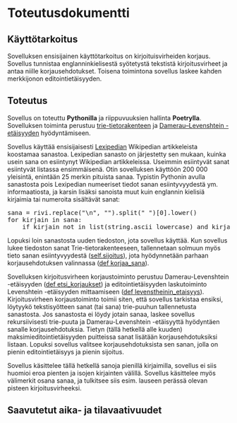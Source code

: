 # Toteutusdokumentti

## Käyttötarkoitus

Sovelluksen ensisijainen käyttötarkoitus on kirjoituisvirheiden korjaus. Sovellus tunnistaa englanninkielisestä syötetystä tekstistä kirjoitusvirheet ja antaa niille korjausehdotukset. Toisena toimintona sovellus laskee kahden merkkijonon editointietäisyyden.

## Toteutus

Sovellus on toteuttu **Pythonilla** ja riippuvuuksien hallinta **Poetrylla**. Sovelluksen toiminta perustuu [trie-tietorakenteen](https://en.wikipedia.org/wiki/Trie) ja [Damerau–Levenshtein -etäisyyden](https://en.wikipedia.org/wiki/Damerau%E2%80%93Levenshtein_distance) hyödyntämiseen. 

Sovellus käyttää ensisijaisesti [Lexipedian](https://en.lexipedia.org/) Wikipedian artikkeleista koostamaa sanastoa. Lexipedian sanasto on järjestetty sen mukaan, kuinka usein sana on esiintynyt Wikipedian artikkeleissa. Useimmin esiintyvät sanat esiintyvät listassa ensimmäisenä. Otin sovelluksen käyttöön 200 000 yleisintä, enintään 25 merkin pituista sanaa. Typistin Pythonin avulla sanastosta pois Lexipedian numeeriset tiedot sanan esiintyvyydestä ym. informaatiosta, ja karsin lisäksi sanoista muut kuin englannin kielisiä kirjaimia tai numeroita sisältävät sanat:  
<pre>
sana = rivi.replace("\n", "").split(" ")[0].lower()  
for kirjain in sana: 
    if kirjain not in list(string.ascii_lowercase) and kirjain not in list(string.digits) and kirjain not in  ["'", "-"]:
</pre>
Lopuksi loin sanastosta uuden tiedoston, jota sovellus käyttää. Kun sovellus lukee tiedoston sanat Trie-tietorakenteeseen, tallennetaan solmuun myös tieto sanan esiintyvyydestä ([self.sijoitus](/src/datastructures/trie.py)), jota hyödynnetään parhaan korjausehdotuksen valinnassa ([def korjaa_sana](/src/services/vocabulary_service.py)).

Sovelluksen kirjoitusvirheen korjaustoiminto perustuu Damerau-Levenshtein -etäisyyden ([def etsi_korjaukset](/src/datastructures/damerau_levenshtein.py)) ja editointietäisyyden laskutoiminto Levenshtein -etäisyyden mittaamiseen ([def levenstheinin_etaisyys](/src/datastructures/damerau_levenshtein.py)). Kirjoitusvirheen korjaustoiminto toimii siten, että sovellus tarkistaa ensiksi, löytyykö tekstisyötteen sanat (tai sana) trie-puuhun tallennetusta sanastosta. Jos sanastosta ei löydy jotain sanaa, laskee sovellus rekursiivisesti trie-puuta ja Damerau-Levenshtein -etäisyyttä hyödyntäen sanalle korjausehdotuksia. Tietyn (tällä hetkellä alle kuuden) maksimieditointietäisyyden puitteissa sanat lisätään korjausehdotuksiksi listaan. Lopuksi sovellus valitsee korjausehdotuksista sen sanan, jolla on pienin editointietäisyys ja pienin sijoitus. 

Sovellus käsittelee tällä hetkellä sanoja pienillä kirjaimilla, sovellus ei siis huomioi eroa pienten ja isojen kirjainten välillä. Sovellus käsittelee myös välimerkit osana sanaa, ja tulkitsee siis esim. lauseen perässä olevan pisteen kirjoitusvirheeksi.

## Saavutetut aika- ja tilavaativuudet 
